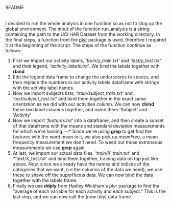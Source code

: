 README
######
I decided to run the whole analysis in one function so as not to clog up the global environment. The input of the function run_analysis is a string containing the path to the UCI HAR Dataset from the working directory. In the final steps, a function from the [plyr](http://cran.r-project.org/web/packages/plyr/index.html) package is used, therefore I required it at the beginning of the script. The steps of the function continue as follows:
1. First we import our activity labels, *'train/y_train.txt'* and *'test/y_test.txt'* and their legend, *'activity_labels.txt'*. We bind the labels together with **rbind**
2. Edit the legend data frame to change the underscores to spaces, and then replace the numbers in our activity labels dataframe with strings with the activity label names.
3. Now we import subjects lists, *'train/subject_train.txt'* and *'test/subject_test.txt'* and bind them together in the exact same orientation as we did with our activities column. We can now **cbind** these two label columns together, and name them 'Subject' and 'Activity'
4. Now we import _'features.txt'_ into a dataframe, and then create a subset of that dataframe with the means and standard deviation measurements for which we're looking.
--* Since we're using **grep** to get find the features with the word mean in it, we also pick up _meanFreq_, a mean frequency measurement we don't need. To weed out those extraneous measurements we use **grep** again.
5. At last, we import our actual data files, *'train/X_train.txt'* and *'text/X_test.txt' and bind them together, training data on top just like above. Now, since we already have the names and indices of the categories that we want, (i.e the columns of the data we need), we use these to shave off the superfluous data. We can now bind the data together with the labels frame.
6. Finally we use **ddply** from Hadley Wickham's _plyr_ package to find the "average of each variable for each activity and each subject." This is the last step, and we can now call the (now tidy) data frame.